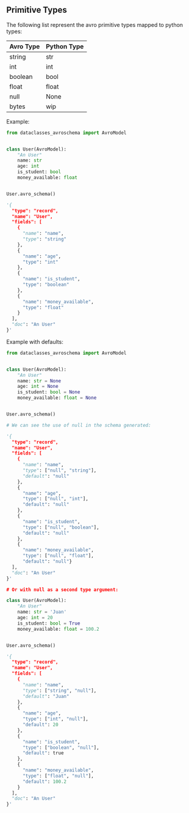 ## Primitive Types

The following list represent the avro primitive types mapped to python types:

| Avro Type | Python Type |
|-----------|-------------|
| string    |     str     |
| int       |     int     |
| boolean   |     bool    |
| float     |     float   |
| null      |     None    |
| bytes     |     wip     |


Example:

```python
from dataclasses_avroschema import AvroModel


class User(AvroModel):
    "An User"
    name: str
    age: int
    is_student: bool
    money_available: float


User.avro_schema()

'{
  "type": "record",
  "name": "User",
  "fields": [
    {
      "name": "name",
      "type": "string"
    },
    {
      "name": "age",
      "type": "int"
    },
    {
      "name": "is_student",
      "type": "boolean"
    },
    {
      "name": "money_available",
      "type": "float"
    }
  ],
  "doc": "An User"
}'
```

Example with defaults:

```python
from dataclasses_avroschema import AvroModel


class User(AvroModel):
    "An User"
    name: str = None
    age: int = None
    is_student: bool = None
    money_available: float = None


User.avro_schema()

# We can see the use of null in the schema generated:

'{
  "type": "record",
  "name": "User",
  "fields": [
    {
      "name": "name",
      "type": ["null", "string"],
      "default": "null"
    },
    {
      "name": "age",
      "type": ["null", "int"],
      "default": "null"
    },
    {
      "name": "is_student",
      "type": ["null", "boolean"],
      "default": "null"
    },
    {
      "name": "money_available",
      "type": ["null", "float"],
      "default": "null"}
  ], 
  "doc": "An User"
}'

# Or with null as a second type argument:

class User(AvroModel):
    "An User"
    name: str = 'Juan'
    age: int = 20
    is_student: bool = True
    money_available: float = 100.2


User.avro_schema()

'{
  "type": "record",
  "name": "User",
  "fields": [
    {
      "name": "name",
      "type": ["string", "null"],
      "default": "Juan"
    },
    {
      "name": "age",
      "type": ["int", "null"],
      "default": 20
    },
    {
      "name": "is_student",
      "type": ["boolean", "null"],
      "default": true
    },
    {
      "name": "money_available",
      "type": ["float", "null"],
      "default": 100.2
    }
  ],
  "doc": "An User"
}'
```
